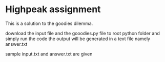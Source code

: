 # Highpeak assignment

This is a solution to the goodies dilemma. 

download the input file and the gooodies.py file to root python folder and simply run the code
the output will be generated in a text file namely answer.txt

sample input.txt and answer.txt are given
